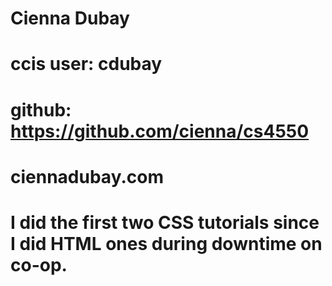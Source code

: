 # Cienna Dubay
# ccis user: cdubay
# github: https://github.com/cienna/cs4550
# ciennadubay.com
# I did the first two CSS tutorials since I did HTML ones during downtime on co-op.
